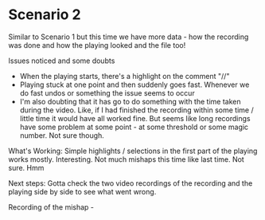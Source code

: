# Scenario 2

Similar to Scenario 1 but this time we have more data - how the recording was
done and how the playing looked and the file too!

Issues noticed and some doubts

- When the playing starts, there's a highlight on the comment "//"
- Playing stuck at one point and then suddenly goes fast. Whenever we do fast
  undos or something the issue seems to occur
- I'm also doubting that it has go to do something with the time taken during
  the video. Like, if I had finished the recording within some time / little
  time it would have all worked fine. But seems like long recordings have some
  problem at some point - at some threshold or some magic number. Not sure though.

What's Working:
Simple highlights / selections in the first part of the playing works mostly.
Interesting. Not much mishaps this time like last time. Not sure. Hmm

Next steps:
Gotta check the two video recordings of the recording and the playing side by
side to see what went wrong.

Recording of the mishap -
